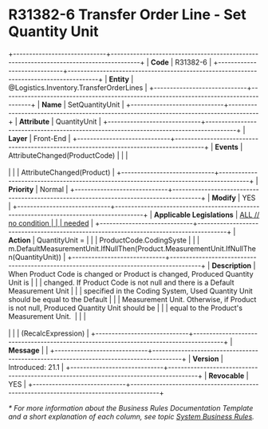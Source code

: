 ﻿---
erp.type: front-end-business-rule
erp.entity: Logistics.Inventory.TransferOrderLines
---

# R31382-6 Transfer Order Line - Set Quantity Unit
+-----------------------------+---------------------------------------------------------------------------------------+
| **Code**                    | R31382-6                                                                              |
+-----------------------------+---------------------------------------------------------------------------------------+
| **Entity**                  | @Logistics.Inventory.TransferOrderLines                                               |
+-----------------------------+---------------------------------------------------------------------------------------+
| **Name**                    | SetQuantityUnit                                                                       |
+-----------------------------+---------------------------------------------------------------------------------------+
| **Attribute**               | QuantityUnit                                                                          |
+-----------------------------+---------------------------------------------------------------------------------------+
| **Layer**                   | Front-End                                                                             |
+-----------------------------+---------------------------------------------------------------------------------------+
| **Events**                  | AttributeChanged(ProductCode)                                                         |
|                             | <br/><br/>                                                                            |
|                             | AttributeChanged(Product)                                                             |
+-----------------------------+---------------------------------------------------------------------------------------+
| **Priority**                | Normal                                                                                |
+-----------------------------+---------------------------------------------------------------------------------------+
| **Modify**                  | YES                                                                                   |
+-----------------------------+---------------------------------------------------------------------------------------+
| **Applicable Legislations** | [ALL // no condition                                                                  |
|                             | needed](xref:applicable-legislations)                                                 |
+-----------------------------+---------------------------------------------------------------------------------------+
| **Action**                  | QuantityUnit =                                                                        |
|                             | ProductCode.CodingSyste                                                               |
|                             | m.DefaultMeasurementUnit.IfNullThen(Product.MeasurementUnit.IfNullThen(QuantityUnit)) |
+-----------------------------+---------------------------------------------------------------------------------------+
| **Description**             | When Product Code is changed or Product is changed, Produced Quantity Unit is         |
|                             | changed. If Product Code is not null and there is a Default Measurement Unit          |
|                             | specified in the Coding System, Used Quantity Unit should be equal to the Default     |
|                             | Measurement Unit. Otherwise, if Product is not null, Produced Quantity Unit should be |
|                             | equal to the Product\'s Measurement Unit.                                             |
|                             | <br/><br/>                                                                            |
|                             | (RecalcExpression)                                                                    |
+-----------------------------+---------------------------------------------------------------------------------------+
| **Message**                 |                                                                                       |
+-----------------------------+---------------------------------------------------------------------------------------+
| **Version**                 | Introduced: 21.1                                                                      |
+-----------------------------+---------------------------------------------------------------------------------------+
| **Revocable**               | YES                                                                                   |
+-----------------------------+---------------------------------------------------------------------------------------+

*\* For more information about the Business Rules Documentation Template and a short explanation of each column, see
topic [System Business Rules](../templates/template-description-system-business-rules.md).*
